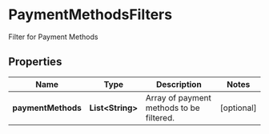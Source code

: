 

# PaymentMethodsFilters

Filter for Payment Methods

## Properties

| Name | Type | Description | Notes |
|------------ | ------------- | ------------- | -------------|
|**paymentMethods** | **List&lt;String&gt;** | Array of payment methods to be filtered. |  [optional] |



